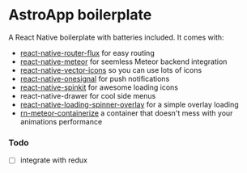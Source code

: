 AstroApp boilerplate
====================
A React Native boilerplate with batteries included.
It comes with:

- [react-native-router-flux](https://github.com/aksonov/react-native-router-flux) for easy routing
- [react-native-meteor](https://github.com/inProgress-team/react-native-meteor) for seemless Meteor backend integration
- [react-native-vector-icons](https://github.com/oblador/react-native-vector-icons) so you can use lots of icons
- [react-native-onesignal](https://github.com/geektimecoil/react-native-onesignal) for push notifications
- [react-native-spinkit](https://github.com/maxs15/react-native-spinkit) for awesome loading icons
- react-native-drawer for cool side menus
- [react-native-loading-spinner-overlay](https://github.com/niftylettuce/react-native-loading-spinner-overlay) for a simple overlay loading
- [rn-meteor-containerize](https://github.com/Astrocoders/rn-meteor-containerize) a container that doesn't mess with your animations performance

### Todo
- [ ] integrate with redux
